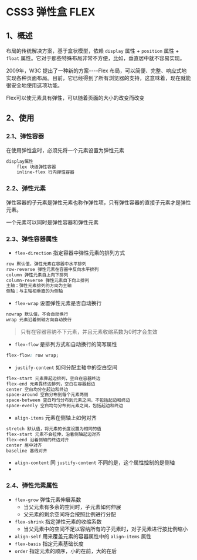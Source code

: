 # CSS3 弹性盒 FLEX

## 1、概述

布局的传统解决方案，基于盒状模型，依赖 `display` 属性 + `position` 属性 + `float` 属性。它对于那些特殊布局非常不方便，比如，垂直居中就不容易实现。

2009年，W3C 提出了一种新的方案----Flex 布局，可以简便、完整、响应式地实现各种页面布局。目前，它已经得到了所有浏览器的支持，这意味着，现在就能很安全地使用这项功能。

Flex可以使元素具有弹性，可以随着页面的大小的改变而改变

## 2、使用

### 2.1、弹性容器

在使用弹性盒时，必须先将一个元素设置为弹性元素

```css
display属性
	flex 块级弹性容器
	inline-flex 行内弹性容器
```

### 2.2、弹性元素

弹性容器的子元素是弹性元素也称作弹性项，只有弹性容器的直接子元素才是弹性元素。

一个元素可以同时是弹性容器和弹性元素

### 2.3、弹性容器属性

- `flex-direction` 指定容器中弹性元素的排列方式

```css
row 默认值，弹性元素在容器中水平排列
row-reverse 弹性元素在容器中反向水平排列
column 弹性元素自上向下排列
column-reverse 弹性元素自下向上排列
主轴：弹性元素排列的方向为主轴
侧轴：与主轴相垂直的为侧轴
```

- `flex-wrap` 设置弹性元素是否自动换行

```css
nowrap 默认值，不会自动换行
wrap 元素沿着侧轴方向自动换行
```

> 只有在容器容纳不下元素，并且元素收缩系数为0时才会生效

- `flex-flow` 是排列方式和自动换行的简写属性

```css
flex-flow: row wrap;
```

- `justify-content` 如何分配主轴中的空白空间

```css
flex-start 元素靠起边排列，空白在容器终边
flex-end 元素靠终边排列，空白在容器起边
center 空白均分在起边和终边
space-around 空白分布到每个元素两侧
space-between 空白均匀分布到元素之间，不包括起边和终边
space-evenly 空白均匀分布到元素之间，包括起边和终边
```

- `align-items` 元素在侧轴上如何对齐

```css
stretch 默认值，将元素的长度设置为相同的值
flex-start 元素不会拉伸，沿着侧轴起边对齐
flex-end 沿着侧轴的终边对齐
center 居中对齐
baseline 基线对齐
```

- `align-content` 同 `justify-content` 不同的是，这个属性控制的是侧轴
- 

### 2.4、弹性元素属性

- `flex-grow` 弹性元素伸展系数
  - 当父元素有多余的空间时，子元素如何伸展
  - 父元素的剩余空间将会按照比例进行分配
- `flex-shrink` 指定弹性元素的收缩系数
  - 当父元素中的空间不足以容纳所有的子元素时，对子元素进行按比例缩小
- `align-self` 用来覆盖元素的容器属性中的 `align-items` 属性
- `flex-basis` 指定元素基础长度
- `order` 指定元素的顺序，小的在前，大的在后